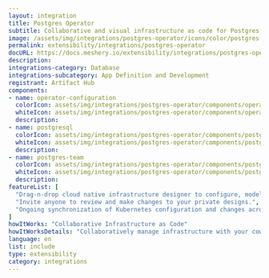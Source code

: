 ```yaml
---
layout: integration
title: Postgres Operator
subtitle: Collaborative and visual infrastructure as code for Postgres Operator
image: /assets/img/integrations/postgres-operator/icons/color/postgres-operator-color.svg
permalink: extensibility/integrations/postgres-operator
docURL: https://docs.meshery.io/extensibility/integrations/postgres-operator
description: 
integrations-category: Database
integrations-subcategory: App Definition and Development
registrant: Artifact Hub
components: 
- name: operator-configuration
  colorIcon: assets/img/integrations/postgres-operator/components/operator-configuration/icons/color/operator-configuration-color.svg
  whiteIcon: assets/img/integrations/postgres-operator/components/operator-configuration/icons/white/operator-configuration-white.svg
  description: 
- name: postgresql
  colorIcon: assets/img/integrations/postgres-operator/components/postgresql/icons/color/postgresql-color.svg
  whiteIcon: assets/img/integrations/postgres-operator/components/postgresql/icons/white/postgresql-white.svg
  description: 
- name: postgres-team
  colorIcon: assets/img/integrations/postgres-operator/components/postgres-team/icons/color/postgres-team-color.svg
  whiteIcon: assets/img/integrations/postgres-operator/components/postgres-team/icons/white/postgres-team-white.svg
  description: 
featureList: [
  "Drag-n-drop cloud native infrastructure designer to configure, model, and deploy your workloads.",
  "Invite anyone to review and make changes to your private designs.",
  "Ongoing synchronization of Kubernetes configuration and changes across any number of clusters."
]
howItWorks: "Collaborative Infrastructure as Code"
howItWorksDetails: "Collaboratively manage infrastructure with your coworkers synchronously sharing the same designs."
language: en
list: include
type: extensibility
category: integrations
---
```

